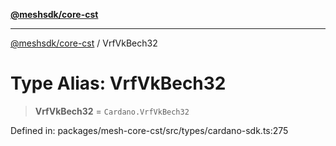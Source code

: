 [**@meshsdk/core-cst**](../README.md)

***

[@meshsdk/core-cst](../globals.md) / VrfVkBech32

# Type Alias: VrfVkBech32

> **VrfVkBech32** = `Cardano.VrfVkBech32`

Defined in: packages/mesh-core-cst/src/types/cardano-sdk.ts:275
